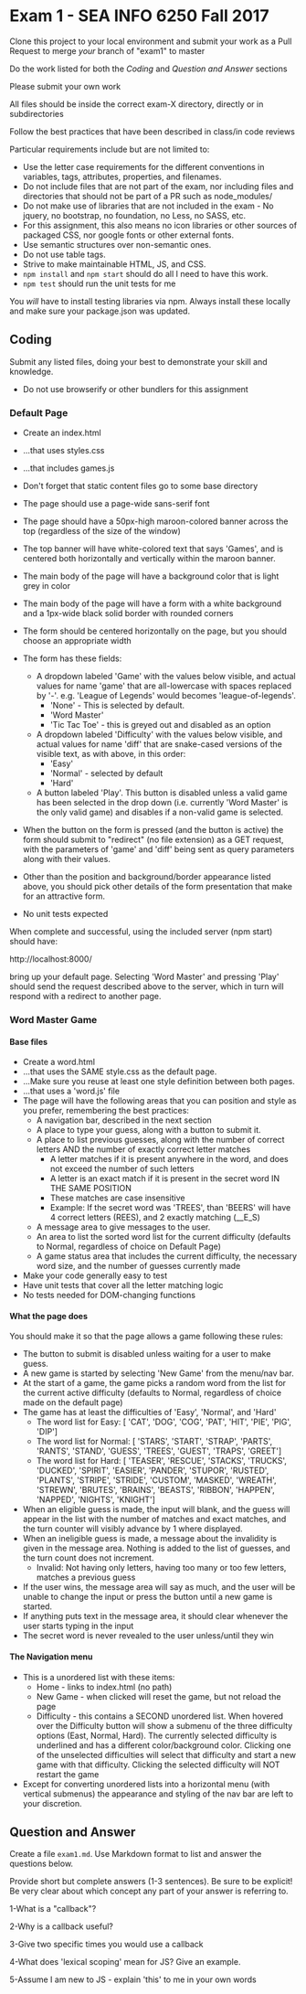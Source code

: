 # Exam 1 - SEA INFO 6250 Fall 2017

Clone this project to your local environment and submit your work as a Pull Request to merge _your_ branch of "exam1" to master

Do the work listed for both the *Coding* and *Question and Answer* sections

Please submit your own work

All files should be inside the correct exam-X directory, directly or in subdirectories

Follow the best practices that have been described in class/in code reviews

Particular requirements include but are not limited to:
* Use the letter case requirements for the different conventions in variables, tags, attributes, properties, and filenames.
* Do not include files that are not part of the exam, nor including files and directories that should not be part of a PR such as node_modules/
* Do not make use of libraries that are not included in the exam - No jquery, no bootstrap, no foundation, no Less, no SASS, etc.
* For this assignment, this also means no icon libraries or other sources of packaged CSS, nor google fonts or other external fonts.
* Use semantic structures over non-semantic ones.  
* Do not use table tags.    
* Strive to make maintainable HTML, JS, and CSS.
* `npm install` and `npm start` should do all I need to have this work.
* `npm test` should run the unit tests for me

You *will* have to install testing libraries via npm.  Always install these locally and make sure your package.json was updated.

## Coding

Submit any listed files, doing your best to demonstrate your skill and knowledge.

* Do not use browserify or other bundlers for this assignment

### Default Page

* Create an index.html
* ...that uses styles.css
* ...that includes games.js

* Don't forget that static content files go to some base directory

* The page should use a page-wide sans-serif font
* The page should have a 50px-high maroon-colored banner across the top (regardless of the size of the window)
* The top banner will have white-colored text that says 'Games', and is centered both horizontally and vertically within the maroon banner.
* The main body of the page will have a background color that is light grey in color
* The main body of the page will have a form with a white background and a 1px-wide black solid border with rounded corners
* The form should be centered horizontally on the page, but you should choose an appropriate width
* The form has these fields:
    * A dropdown labeled 'Game' with the values below visible, and actual values for name 'game' that are all-lowercase with spaces replaced by '-'.  e.g. 'League of Legends' would becomes 'league-of-legends'.
        * 'None' - This is selected by default.
        * 'Word Master'
        * 'Tic Tac Toe' - this is greyed out and disabled as an option
    * A dropdown labeled 'Difficulty' with the values below visible, and actual values for name 'diff' that are snake-cased versions of the visible text, as with above, in this order:
        * 'Easy'
        * 'Normal' - selected by default
        * 'Hard'
    * A button labeled 'Play'.  This button is disabled unless a valid game has been selected in the drop down (i.e. currently 'Word Master' is the only valid game) and disables if a non-valid game is selected.
* When the button on the form is pressed (and the button is active) the form should submit to "redirect" (no file extension) as a GET request, with the parameters of 'game' and 'diff' being sent as query parameters along with their values.
* Other than the position and background/border appearance listed above, you should pick other details of the form presentation that make for an attractive form.
* No unit tests expected

When complete and successful, using the included server (npm start) should have:

http://localhost:8000/   

bring up your default page.  Selecting 'Word Master' and pressing 'Play' should send the request described above to the server, which in turn will respond with a redirect to another page.  

### Word Master Game

#### Base files
* Create a word.html
* ...that uses the SAME style.css as the default page. 
* ...Make sure you reuse at least one style definition between both pages.
* ...that uses a 'word.js' file
* The page will have the following areas that you can position and style as you prefer, remembering the best practices:
    * A navigation bar, described in the next section
    * A place to type your guess, along with a button to submit it.
    * A place to list previous guesses, along with the number of correct letters AND the number of exactly correct letter matches
        * A letter matches if it is present anywhere in the word, and does not exceed the number of such letters
        * A letter is an exact match if it is present in the secret word IN THE SAME POSITION
        * These matches are case insensitive
        * Example: If the secret word was 'TREES', than 'BEERS' will have 4 correct letters (REES), and 2 exactly matching (__E_S)
    * A message area to give messages to the user.
    * An area to list the sorted word list for the current difficulty (defaults to Normal, regardless of choice on Default Page)
    * A game status area that includes the current difficulty, the necessary word size, and the number of guesses currently made
* Make your code generally easy to test
* Have unit tests that cover all the letter matching logic
* No tests needed for DOM-changing functions

#### What the page does

You should make it so that the page allows a game following these rules:
* The button to submit is disabled unless waiting for a user to make guess.
* A new game is started by selecting 'New Game' from the menu/nav bar.
* At the start of a game, the game picks a random word from the list for the current active difficulty (defaults to Normal, regardless of choice made on the default page)
* The game has at least the difficulties of 'Easy', 'Normal', and 'Hard'
   * The word list for Easy: [ 'CAT', 'DOG', 'COG', 'PAT', 'HIT', 'PIE', 'PIG', 'DIP']
   * The word list for Normal: [ 'STARS', 'START', 'STRAP', 'PARTS', 'RANTS', 'STAND', 'GUESS', 'TREES', 'GUEST', 'TRAPS', 'GREET']
   * The word list for Hard: [ 'TEASER', 'RESCUE', 'STACKS', 'TRUCKS', 'DUCKED', 'SPIRIT', 'EASIER', 'PANDER', 'STUPOR', 'RUSTED', 'PLANTS', 'STRIPE', 'STRIDE', 'CUSTOM', 'MASKED', 'WREATH', 'STREWN', 'BRUTES', 'BRAINS', 'BEASTS', 'RIBBON', 'HAPPEN', 'NAPPED', 'NIGHTS', 'KNIGHT']
* When an eligible guess is made, the input will blank, and the guess will appear in the list with the number of matches and exact matches, and the turn counter will visibly advance by 1 where displayed.
* When an ineligible guess is made, a message about the invalidity is given in the message area.   Nothing is added to the list of guesses, and the turn count does not increment.
    * Invalid: Not having only letters, having too many or too few letters, matches a previous guess
* If the user wins, the message area will say as much, and the user will be unable to change the input or press the button until a new game is started.
* If anything puts text in the message area, it should clear whenever the user starts typing in the input
* The secret word is never revealed to the user unless/until they win

#### The Navigation menu
* This is a unordered list with these items:
    * Home - links to index.html (no path)
    * New Game - when clicked will reset the game, but not reload the page
    * Difficulty - this contains a SECOND unordered list.  When hovered over the Difficulty button will show a submenu of the three difficulty options (East, Normal, Hard).  The currently selected difficulty is underlined and has a different color/background color.  Clicking one of the unselected difficulties will select that difficulty and start a new game with that difficulty.  Clicking the selected difficulty will NOT restart the game
* Except for converting unordered lists into a horizontal menu (with vertical submenus) the appearance and styling of the nav bar are left to your discretion.

## Question and Answer

Create a file `exam1.md`.  Use Markdown format to list and answer the questions below.

Provide short but complete answers (1-3 sentences).  Be sure to be explicit!  Be very clear about which concept any part of your answer is referring to.

1-What is a "callback"?

2-Why is a callback useful?

3-Give two specific times you would use a callback

4-What does 'lexical scoping' mean for JS?  Give an example.

5-Assume I am new to JS - explain 'this' to me in your own words
